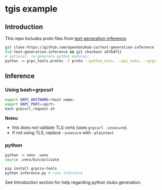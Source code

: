 # tgis example

## Introduction

This repo includes proto files from [text-generation-inference](https://github.com/opendatahub-io/text-generation-inference).

```bash
git clone https://github.com/opendatahub-io/text-generation-inference
(cd text-generation-inference && git checkout a57bdf1)
# optional: re-generate python modules:
python -m grpc_tools.protoc -I proto --python_out=. --pyi_out=. --grpc_python_out=. text-generation-inference/proto/generation.proto
```

## Inference

### Using bash+grpcurl

```bash
export GRPC_HOSTNAME=<host name>
export GRPC_PORT=<port>
bash grpcurl_request.sh
```

**Notes:**

- this does not validate TLS certs (uses `grpcurl -insecure`).
- If not using TLS, replace `-insecure` with `-plaintext`

### python

```bash
python -m venv .venv
source .venv/bin/activate

pip install grpcio-tools
python inference.py # runs inference
```

See Introduction section for help regarding python stubs generation.
